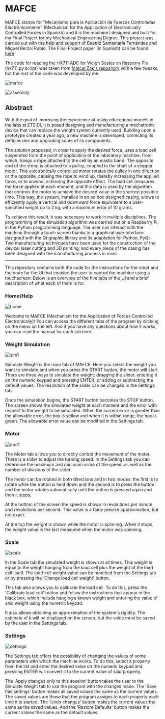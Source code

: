 MAFCE
===

MAFCE stands for "Mecanismo para la Aplicación de Fuerzas Controladas Electrónicamente" (Mechanism for the Application of Electronically Controlled Forces in Spanish) and it is the machine I designed and built for my Final Project for my Mechanical Engineering Degree.
This project was carried out with the help and support of Beatriz Santamaría Fernández and Miguel Berzal Rubio.
The Final Project paper (in Spanish) can be found [here](https://oa.upm.es/77062/).

The code for reading the HX711 ADC for Weigh Scales on Rasperry PIs (hx711.py script) was taken from [Marcel Zak's repository](https://github.com/gandalf15/HX711/) with a few tweaks, but the rest of the code was developed by me.


![mafce](https://github.com/inigorrix/mafce/blob/main/docs/mafce.jpg?raw=true)

![assembly](https://github.com/inigorrix/mafce/blob/main/docs/assembly.gif?raw=true)

## Abstract

With the goal of improving the experience of using educational models in the labs at ETSIDI, it is posed designing and manufacturing a mechatronic device that can replace the weight system currently used. Building upon a prototype created a year ago, a new machine is developed, correcting its deficiencies and upgrading some of its components.

The solution proposed, in order to apply the desired force, uses a load cell suspended from the point of application of the laboratory machine, from which, hangs a rope attached to the cell by an elastic band. The opposite end of the string is attached to a pulley, coupled to the shaft of a stepper motor. This electronically controlled motor rotates the pulley in one direction or the opposite, causing the rope to wind up, thereby increasing the applied force, or to unwind, achieving the opposite effect. The load cell measures the force applied at each moment, and this data is used by the algorithm that controls the motor to achieve the desired value in the shortest possible time. This way, the system, installed in an ad hoc designed casing, allows to efficiently apply a vertical and downward force equivalent to a user-specified weight up to 2 kg, with a maximum error of 10 grams.

To achieve this result, it was necessary to work in multiple disciplines. The programming of the simulation algorithm was carried out on a Raspberry Pi, in the Python programming language. The user can interact with the machine through a touch screen thanks to a graphical user interface designed with the Qt graphic library and its adaptation for Python, PyQt. Two manufacturing techniques have been used for the construction of the device: laser cutting and 3D printing; and every piece of the casing has been designed with the manufacturing process in mind.

---

This repository contains both the code for the instructions for the robot and the code for the UI that enabled the user to control the machine using a touchscreen.
Below is an overview of the five tabs of the UI and a brief description of what each of them is for.


### Home/Help

![home](https://github.com/inigorrix/mafce/blob/main/docs/home.png?raw=true)

Welcome to MAFCE (Mechanism for the Application of Forces Controlled Electronically)!
You can access the different tabs of the program by clicking on the menu on the left.
And if you have any questions about how it works, you can read the manual for each tab here.


### Weight Simulation

![sim1](https://github.com/inigorrix/mafce/blob/main/docs/sim1.png?raw=true)

Simulate Weight is the main tab of MAFCE.
Here you select the weight you want to simulate and when you press the START button, the motor will start. There are three ways to simulate the weight: dragging the slider, entering it on the numeric keypad and pressing ENTER, or adding or subtracting the default values. The resolution of the slider can be changed in the Settings tab.

Once the simulation begins, the START button becomes the STOP button. The screen shows the simulated weight at each moment and the error with respect to the weight to be simulated. When the current error is greater than the allowable error, the box is yellow and when it is within range, the box is green. The allowable error value can be modified in the Settings tab.


### Motor

![mot1](https://github.com/inigorrix/mafce/blob/main/docs/mot1.png?raw=true)

The Motor tab allows you to directly control the movement of the motor.
There is a slider to adjust the turning speed. In the Settings tab you can determine the maximum and minimum value of the speed, as well as the number of divisions of the slider.

The motor can be rotated in both directions and in two modes: the first is to rotate while the button is held down and the second is to press the button and the motor rotates automatically until the button is pressed again and then it stops.

At the bottom of the screen the speed is shown in revolutions per minute and revolutions per second. This value is a fairly precise approximation, but not exact.

At the top the weight is shown while the motor is spinning. When it stops, the weight value is the last measured when the motor was spinning.


### Scale

![scale](https://github.com/inigorrix/mafce/blob/main/docs/scale.png?raw=true)

In the Scale tab the simulated weight is shown at all times. This weight is equal to the weight hanging from the load cell plus the weight of the load cell itself. The load cell weight value can be modified from the Settings tab or by pressing the 'Change load cell weight' button.

This tab also allows you to calibrate the load cell. To do this, press the 'Calibrate load cell' button and follow the instructions that appear in the black box, which include hanging a known weight and entering the value of said weight using the numeric keypad.

It also allows obtaining an approximation of the system's rigidity. The estimate of k will be displayed on the screen, but the value must be saved by the user in the Settings tab.


### Settings

![settings](https://github.com/inigorrix/mafce/blob/main/docs/settings.png?raw=true)

The Settings tab offers the possibility of changing the values of some parameters with which the machine works. To do this, select a property from the list and enter the desired value on the numeric keypad and pressing ENTER will convert it to the current value of said property.

The 'Apply changes only to this session' button takes the user to the Simulate Weight tab to use the program with the changes made. The 'Save this settings' button makes all saved values the same as the current values. The saved values are those that the program assigns to each property each time it is started. The 'Undo changes' button makes the current values the same as the saved values. And the 'Restore Defaults' button makes the current values the same as the default values.
